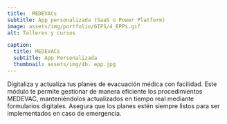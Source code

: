 ```yaml
---
title:  MEDEVACs
subtitle: App personalizada (SaaS o Power Platform)
image: assets/img/portfolio/GIFS/4_EPPs.gif
alt: Talleres y cursos

caption:
  title: MEDEVACs
  subtitle: App Personalizada
  thumbnail: assets/img/4b. epp.jpg
---
```

Digitaliza y actualiza tus planes de evacuación médica con facilidad. Este módulo te permite gestionar de manera eficiente los procedimientos MEDEVAC, manteniéndolos actualizados en tiempo real mediante formularios digitales. Asegura que los planes estén siempre listos para ser implementados en caso de emergencia.
